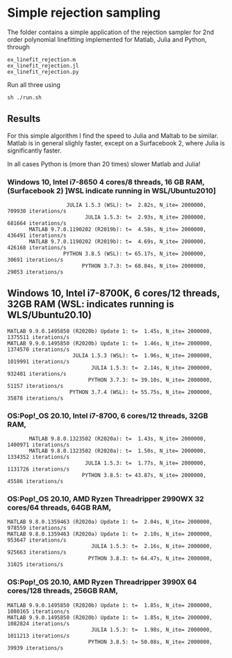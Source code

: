 # Simple rejection sampling

The folder contains a simple application of the rejection sampler for 2nd order polynomial linefitting implemented for Matlab, Julia and Python, through 
 
    ex_linefit_rejection.m
    ex_linefit_rejection.jl
    ex_linefit_rejection.py
    
Run all three using  
    
    sh ./run.sh 

## Results

For this simple algorithm I find the speed to Julia and Maltab to be similar. Matlab is in general slighly faster, except on a Surfacebook 2, where Julia is significantly faster.

In all cases Python is (more than 20 times) slower Matlab and Julia!

### Windows 10, Intel i7-8650 4 cores/8 threads, 16 GB RAM, (Surfacebook 2) ]WSL indicate running in WSL/Ubuntu2010]
                      
                       JULIA 1.5.3 (WSL): t=  2.82s, N_ite= 2000000,   709930 iterations/s   
                             JULIA 1.5.3: t=  2.93s, N_ite= 2000000,   681664 iterations/s
           MATLAB 9.7.0.1190202 (R2019b): t=  4.58s, N_ite= 2000000,   436491 iterations/s
           MATLAB 9.7.0.1190202 (R2019b): t=  4.69s, N_ite= 2000000,   426168 iterations/s
                      PYTHON 3.8.5 (WSL): t= 65.17s, N_ite= 2000000,    30691 iterations/s
                            PYTHON 3.7.3: t= 68.84s, N_ite= 2000000,    29053 iterations/s
                            
## Windows 10, Intel i7-8700K, 6 cores/12 threads, 32GB RAM (WSL: indicates running is WLS/Ubuntu20.10)                            

    MATLAB 9.9.0.1495850 (R2020b) Update 1: t=  1.45s, N_ite= 2000000,  1375511 iterations/s
    MATLAB 9.9.0.1495850 (R2020b) Update 1: t=  1.46s, N_ite= 2000000,  1374570 iterations/s
                         JULIA 1.5.3 (WSL): t=  1.96s, N_ite= 2000000,  1019991 iterations/s
                               JULIA 1.5.3: t=  2.14s, N_ite= 2000000,   932401 iterations/s
                              PYTHON 3.7.3: t= 39.10s, N_ite= 2000000,    51157 iterations/s
                        PYTHON 3.7.4 (WSL): t= 55.75s, N_ite= 2000000,    35878 iterations/s                              
                 
### OS:Pop\!_OS 20.10, Intel i7-8700, 6 cores/12 threads, 32GB RAM, 

           MATLAB 9.8.0.1323502 (R2020a): t=  1.43s, N_ite= 2000000,  1400971 iterations/s
           MATLAB 9.8.0.1323502 (R2020a): t=  1.50s, N_ite= 2000000,  1334352 iterations/s
                             JULIA 1.5.3: t=  1.77s, N_ite= 2000000,  1131726 iterations/s
                            PYTHON 3.8.5: t= 43.87s, N_ite= 2000000,    45586 iterations/s

                              
### OS:Pop\!_OS 20.10, AMD Ryzen Threadripper 2990WX 32 cores/64 threads, 64GB RAM, 

    MATLAB 9.8.0.1359463 (R2020a) Update 1: t=  2.04s, N_ite= 2000000,   978559 iterations/s
    MATLAB 9.8.0.1359463 (R2020a) Update 1: t=  2.10s, N_ite= 2000000,   953647 iterations/s
                               JULIA 1.5.3: t=  2.16s, N_ite= 2000000,   925663 iterations/s
                              PYTHON 3.8.3: t= 64.47s, N_ite= 2000000,    31025 iterations/s

### OS:Pop\!_OS 20.10, AMD Ryzen Threadripper 3990X 64 cores/128 threads, 256GB RAM, 

    MATLAB 9.9.0.1495850 (R2020b) Update 1: t=  1.85s, N_ite= 2000000,  1080165 iterations/s
    MATLAB 9.9.0.1495850 (R2020b) Update 1: t=  1.85s, N_ite= 2000000,  1082824 iterations/s
                               JULIA 1.5.3: t=  1.98s, N_ite= 2000000,  1011213 iterations/s
                              PYTHON 3.8.5: t= 50.08s, N_ite= 2000000,    39939 iterations/s
